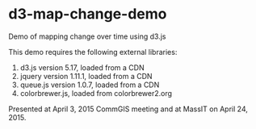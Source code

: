 # d3-map-change-demo
Demo of mapping change over time using d3.js

This demo requires the following external libraries:
  1. d3.js version 5.17, loaded from a CDN
  2. jquery version 1.11.1, loaded from a CDN
  3. queue.js version 1.0.7, loaded from a CDN
  4. colorbrewer.js, loaded from colorbrewer2.org

Presented at April 3, 2015 CommGIS meeting and at MassIT on April 24, 2015.
